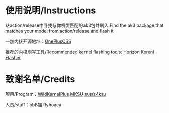 # 使用说明/Instructions
从action/release中寻找与你机型匹配的ak3包并刷入
Find the ak3 package that matches your model from action/release and flash it

一加内核开源地址：[OnePlusOSS](https://github.com/OnePlusOSS/kernel_manifest)

推荐的内核刷写工具/Recommended kernel flashing tools: [Horizon Kerenl Flasher](https://github.com/libxzr/HorizonKernelFlasher) 
# 致谢名单/Credits
项目/Program：[WildKernelPlus](https://github.com/WildPlusKernel) 
[MKSU](https://github.com/5ec1cff/KernelSU)
[susfs4ksu](https://gitlab.com/simonpunk/susfs4ksu)

人员/staff：bbB猫 Ryhoaca
